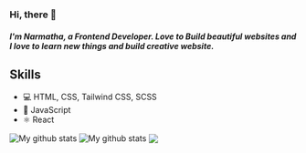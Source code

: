 ### Hi, there  👋

<h5>I'm Narmatha, a Frontend Developer. Love to Build beautiful websites and I love to learn new things and build creative website.<h5>
 <h2>Skills</h2>
  <ul>
    <li>💻 HTML, CSS, Tailwind CSS, SCSS </li>
    <li> JavaScript </li>
    <li>⚛ React</li>
  </ul>  
     
<img align="center" src="https://github-readme-streak-stats.herokuapp.com?user=timcreative&theme=vue-dark&hide_border=true&date_format=M%20j%5B%2C%20Y%5D" alt="My github stats" />

<img align="center" src="https://github-readme-stats.vercel.app/api?username=timcreative&show_icons=true&include_all_commits=true&theme=cobalt&hide_border=true" alt="My github stats" /> 

<img align="center" src="https://github-readme-stats.vercel.app/api/top-langs/?username=timcreative&layout=compact&theme=cobalt&hide_border=true" />
